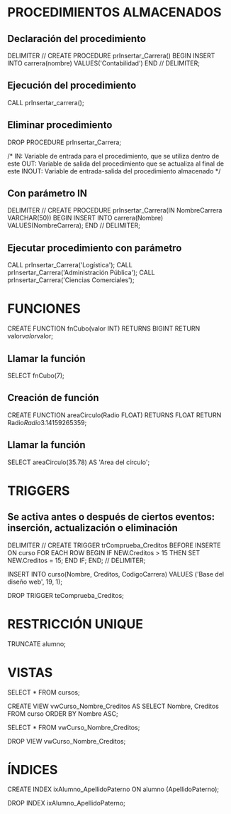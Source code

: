 # PROCEDIMIENTOS ALMACENADOS

## Declaración del procedimiento
DELIMITER //
CREATE PROCEDURE prInsertar_Carrera()
BEGIN
    INSERT INTO  carrera(nombre) VALUES('Contabilidad')
END //
DELIMITER; 

## Ejecución del procedimiento
CALL prInsertar_carrera(); 

## Eliminar procedimiento
DROP PROCEDURE prInsertar_Carrera; 

/*
IN: Variable de entrada para el procedimiento, que se utiliza dentro de este
OUT: Variable de salida del procedimiento que se actualiza al final de este
INOUT: Variable de entrada-salida del procedimiento almacenado
*/

## Con parámetro IN
DELIMITER //
CREATE PROCEDURE prInsertar_Carrera(IN NombreCarrera VARCHAR(50))
BEGIN
    INSERT INTO carrera(Nombre) VALUES(NombreCarrera); 
END //
DELIMITER; 

## Ejecutar procedimiento con parámetro
CALL prInsertar_Carrera('Logística');
CALL prInsertar_Carrera('Administración Pública');
CALL prInsertar_Carrera('Ciencias Comerciales');

# FUNCIONES
CREATE FUNCTION fnCubo(valor INT) RETURNS BIGINT 
    RETURN valor*valor*valor;

## Llamar la función 
SELECT fnCubo(7);

## Creación de función 
CREATE FUNCTION areaCirculo(Radio FLOAT) RETURNS FLOAT
    RETURN Radio*Radio*3.14159265359;

## Llamar la función 
SELECT areaCirculo(35.78) AS 'Area del círculo';

# TRIGGERS
## Se activa antes o después de ciertos eventos: inserción, actualización o eliminación

DELIMITER //
CREATE TRIGGER trComprueba_Creditos BEFORE INSERTE ON curso
    FOR EACH ROW BEGIN
        IF NEW.Creditos > 15 THEN
            SET NEW.Creditos = 15;
        END IF; 
    END; //
DELIMITER; 

INSERT INTO curso(Nombre, Creditos, CodigoCarrera) 
    VALUES ('Base del diseño web', 19, 1);

DROP TRIGGER teComprueba_Creditos; 

# RESTRICCIÓN UNIQUE

TRUNCATE alumno; 

# VISTAS

SELECT * FROM cursos; 

CREATE VIEW vwCurso_Nombre_Creditos AS
    SELECT Nombre, Creditos
    FROM curso
    ORDER BY Nombre ASC; 

SELECT * FROM vwCurso_Nombre_Creditos; 

DROP VIEW vwCurso_Nombre_Creditos; 

# ÍNDICES

CREATE INDEX ixAlumno_ApellidoPaterno ON alumno (ApellidoPaterno); 

DROP INDEX ixAlumno_ApellidoPaterno;
